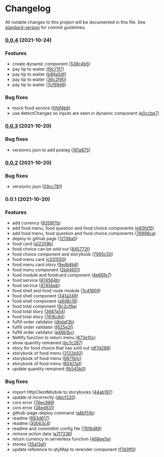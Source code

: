 # Changelog

All notable changes to this project will be documented in this file. See [standard-version](https://github.com/conventional-changelog/standard-version) for commit guidelines.

### [0.0.4](https://github.com/railsstudent/ng-spanish-menu/compare/0.0.3...0.0.4) (2021-10-24)

### Features

- create dynamic component ([538c4b5](https://github.com/railsstudent/ng-spanish-menu/commit/538c4b55b9791c708ec0501bf569e3c9690359ff))
- pay tip to waiter ([f9c71f7](https://github.com/railsstudent/ng-spanish-menu/commit/f9c71f7cfb9e0f19e6cbedb2884999580f50e46b))
- pay tip to waiter ([b89a5df](https://github.com/railsstudent/ng-spanish-menu/commit/b89a5dfb35428da3840b5d41c9f46a7d39d4cbb5))
- pay tip to waiter ([36c2f90](https://github.com/railsstudent/ng-spanish-menu/commit/36c2f90d467ca49162cf8cf3574c7bbee5c863da))
- pay tip to waiter ([7cf9946](https://github.com/railsstudent/ng-spanish-menu/commit/7cf9946b957a78f239ade4a506e9ef51e348450f))

### Bug fixes

- mock food service ([0fdf4b6](https://github.com/railsstudent/ng-spanish-menu/commit/0fdf4b6f63c8573d887f981438f0ff18a0d1e763))
- use detectChanges so inputs are seen in dynamic component ([e0ccbe7](https://github.com/railsstudent/ng-spanish-menu/commit/e0ccbe7ac5b127a7a1b86d38bd4281fe50af6750))

### [0.0.3](https://github.com/railsstudent/ng-spanish-menu/compare/0.0.2...0.0.3) (2021-10-20)

### Bug fixes

- versionrc.json to add postag ([161a875](https://github.com/railsstudent/ng-spanish-menu/commit/161a8759b269c2de74a906623d312d77afb0615c))

### [0.0.2](https://github.com/railsstudent/ng-spanish-menu/compare/0.0.1...0.0.2) (2021-10-20)

### Bug fixes

- versionrc.json ([09cc781](https://github.com/railsstudent/ng-spanish-menu/commit/09cc78101dcb39d4aba5532b263a3672140fea18))

### 0.0.1 (2021-10-20)

### Features

- add currency ([9359f7b](https://github.com/railsstudent/ng-spanish-menu/commit/9359f7b0367b7b8ea96dc3ad1bd7ff9f06490d70))
- add food menu, food question and food choice components ([e83fd15](https://github.com/railsstudent/ng-spanish-menu/commit/e83fd1546d203db90a2896cf9b3748fe5a7608cc))
- add food menu, food question and food choice components ([76998ca](https://github.com/railsstudent/ng-spanish-menu/commit/76998cadc08c24c333fc50dc33bd70a82ba050f0))
- deploy to github page ([12136a0](https://github.com/railsstudent/ng-spanish-menu/commit/12136a0a0193e5126a574d257a678a801013ff7b))
- food card ([a12259b](https://github.com/railsstudent/ng-spanish-menu/commit/a12259bcaed0583259c38db1fb9e2e791cf7b2b0))
- food choice can be sold out ([845772f](https://github.com/railsstudent/ng-spanish-menu/commit/845772f2ef691a55e2d3a087bf76cf692cc4341f))
- food choice component and storybook ([7995c50](https://github.com/railsstudent/ng-spanish-menu/commit/7995c500ceb9518dc554291a23993c279b42b474))
- food menu card ([c031050](https://github.com/railsstudent/ng-spanish-menu/commit/c0310501921d61324f95c575061250c837ac943b))
- food menu card story ([9edb6b6](https://github.com/railsstudent/ng-spanish-menu/commit/9edb6b60046529fe14450535d19a94cca3738d82))
- food menu component ([2b94651](https://github.com/railsstudent/ng-spanish-menu/commit/2b946514f4eb5b639786178105ca0a59b8c05d00))
- food module and foodcard component ([4e66fe7](https://github.com/railsstudent/ng-spanish-menu/commit/4e66fe7a7d0247c45d45f3ca13b6852631f83983))
- food service ([874564b](https://github.com/railsstudent/ng-spanish-menu/commit/874564b67ddc264ec316b4e0180acb587e5a22b5))
- food service ([4745beb](https://github.com/railsstudent/ng-spanish-menu/commit/4745bebfa17da35fab63188256a797a56a614d84))
- food shell and food route module ([7c41809](https://github.com/railsstudent/ng-spanish-menu/commit/7c4180977c7f20ca8f838b9ba844ffc057c1a0b0))
- food shell component ([341a249](https://github.com/railsstudent/ng-spanish-menu/commit/341a249bf95e2c1573e56f5e1b397daab68e66af))
- food shell component ([a9d8c16](https://github.com/railsstudent/ng-spanish-menu/commit/a9d8c166c5521a240f93dc4b8a2561e1472a1279))
- food total component ([8c2cf6a](https://github.com/railsstudent/ng-spanish-menu/commit/8c2cf6aed65e8dbbf60fd74335074aebf33c6a78))
- food total story ([3687a54](https://github.com/railsstudent/ng-spanish-menu/commit/3687a545fe55c598452b71ad8f2d09de3b285cec))
- food total story ([7616c84](https://github.com/railsstudent/ng-spanish-menu/commit/7616c845f0f3ed9123229fac72d7485490f850f2))
- fulfill order validator ([dbdaf3b](https://github.com/railsstudent/ng-spanish-menu/commit/dbdaf3bb66b4792ecf40a7d3c46c2035b1beaebb))
- fulfill order validator ([f625e2f](https://github.com/railsstudent/ng-spanish-menu/commit/f625e2f487a3914c146a4e6e19f3e33476d84d99))
- fulfill order validator ([e46b1bc](https://github.com/railsstudent/ng-spanish-menu/commit/e46b1bccbdacd78aabaa8bf98c5bdf82374cf0af))
- Netlify function to return menu ([673e10c](https://github.com/railsstudent/ng-spanish-menu/commit/673e10cd986caac2160b50183fc0df4c6a769323))
- show quantity remained ([bc7c287](https://github.com/railsstudent/ng-spanish-menu/commit/bc7c2876f09de1c5a73103e10467bbd9c3f18bc4))
- story for food choice that has sold out ([df7d288](https://github.com/railsstudent/ng-spanish-menu/commit/df7d28899daf32353cced50619d9f594a72f276b))
- storybook of food menu ([3122b92](https://github.com/railsstudent/ng-spanish-menu/commit/3122b920f63f73b4e239fea612eee3cf7e9cdbf4))
- storybook of food menu ([9871b1c](https://github.com/railsstudent/ng-spanish-menu/commit/9871b1ca8bed00d80927705746b4384f3e87f98d))
- storybook of food menu ([80421af](https://github.com/railsstudent/ng-spanish-menu/commit/80421af6b19ee8a91b100c6e4877a30266817c15))
- update quantity remained ([fb545b0](https://github.com/railsstudent/ng-spanish-menu/commit/fb545b0142e084e2583ec3f17f6d6fed2886f49b))

### Bug fixes

- import HttpClientModule to storybooks ([44ab197](https://github.com/railsstudent/ng-spanish-menu/commit/44ab197921baab91c5e73f1f0126d01a826290b5))
- update id incorrectly ([dbcf220](https://github.com/railsstudent/ng-spanish-menu/commit/dbcf22022c4084424524fb12770214e02271d4bc))
- cors error ([76ec988](https://github.com/railsstudent/ng-spanish-menu/commit/76ec988cb4691c0edd9af74001348612fa267049))
- cors error ([38ed931](https://github.com/railsstudent/ng-spanish-menu/commit/38ed931a85eee48fd27a1978d10d23641d149eb3))
- github-page-deploy command ([a8bf51b](https://github.com/railsstudent/ng-spanish-menu/commit/a8bf51b703a3ab1b2ff238d138e453ca90627f76))
- readme ([893d617](https://github.com/railsstudent/ng-spanish-menu/commit/893d6173072fa05c81e22ab498134ddf6893f1af))
- readme ([30b63c4](https://github.com/railsstudent/ng-spanish-menu/commit/30b63c47dfd99384ba156b533568e5f9acaf50aa))
- readme and commitlint config file ([7616d89](https://github.com/railsstudent/ng-spanish-menu/commit/7616d89051e2478a72565c960e23dc2044a00215))
- remove action data ([a7f7236](https://github.com/railsstudent/ng-spanish-menu/commit/a7f7236de108d58554981b28c9692426b0ee2466))
- return currency in serverless function ([468ee5e](https://github.com/railsstudent/ng-spanish-menu/commit/468ee5e2e4f554d30b56b6905d46d1c322c1a451))
- stories ([35a13af](https://github.com/railsstudent/ng-spanish-menu/commit/35a13af681b7a4d311e7f550d1b876d6695348ee))
- update reference to qtyMap to rerender component ([f7d3ff0](https://github.com/railsstudent/ng-spanish-menu/commit/f7d3ff0bbfef85ea9cb176dec41d6177af3cfee6))
